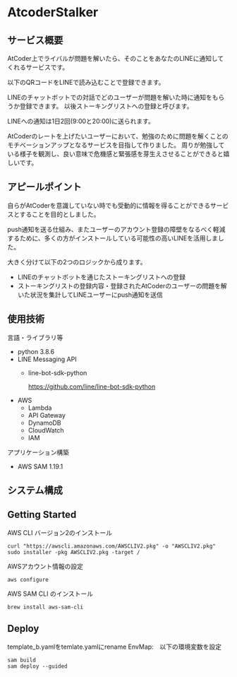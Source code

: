 # AtcoderStalker

## サービス概要

AtCoder上でライバルが問題を解いたら、そのことをあなたのLINEに通知してくれるサービスです。

以下のQRコードをLINEで読み込むことで登録できます。

LINEのチャットボットでの対話でどのユーザーが問題を解いた時に通知をもらうか登録できます。
以後ストーキングリストへの登録と呼びます。

LINEへの通知は1日2回(9:00と20:00)に送られます。

AtCoderのレートを上げたいユーザーにおいて、勉強のために問題を解くことのモチベーションアップとなるサービスを目指して作りました。
周りが勉強している様子を観測し、良い意味で危機感と緊張感を芽生えさせることができると嬉しいです。

## アピールポイント

自らがAtCoderを意識していない時でも受動的に情報を得ることができるサービスとすることを目的としました。

push通知を送る仕組み、またユーザーのアカウント登録の障壁をなるべく軽減するために、多くの方がインストールしている可能性の高いLINEを活用しました。

大きく分けて以下の2つのロジックから成ります。

- LINEのチャットボットを通じたストーキングリストへの登録
- ストーキングリストの登録内容・登録されたAtCoderのユーザーの問題を解いた状況を集計してLINEユーザーにpush通知を送信

## 使用技術

言語・ライブラリ等
- python 3.8.6
- LINE Messaging API
  - line-bot-sdk-python 

    https://github.com/line/line-bot-sdk-python
- AWS
  - Lambda
  - API Gateway
  - DynamoDB
  - CloudWatch
  - IAM

アプリケーション構築
- AWS SAM 1.19.1

## システム構成


## Getting Started

AWS CLI バージョン2のインストール
```
curl "https://awscli.amazonaws.com/AWSCLIV2.pkg" -o "AWSCLIV2.pkg"
sudo installer -pkg AWSCLIV2.pkg -target /
```

AWSアカウント情報の設定
```
aws configure
```

AWS SAM CLI のインストール
```
brew install aws-sam-cli
```

## Deploy

template_b.yamlをtemlate.yamlにrename
EnvMap:　以下の環境変数を設定

```
sam build
sam deploy --guided
```